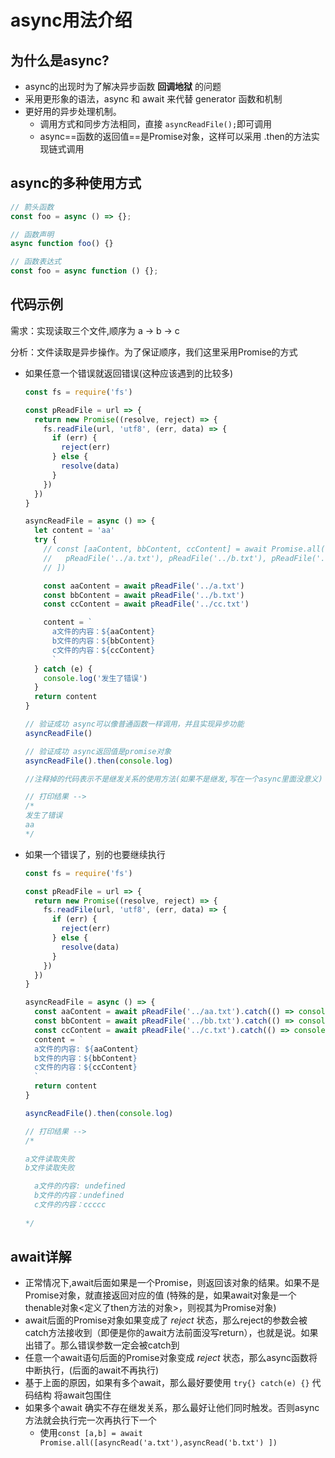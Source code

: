 # async用法介绍

## 为什么是async?

* async的出现时为了解决异步函数 **回调地狱** 的问题
* 采用更形象的语法，async 和 await 来代替 generator 函数和机制
* 更好用的异步处理机制。
  * 调用方式和同步方法相同，直接 `asyncReadFile();`即可调用
  * async==函数的返回值==是Promise对象，这样可以采用 .then的方法实现链式调用



## async的多种使用方式

```javascript
// 箭头函数
const foo = async () => {};

// 函数声明
async function foo() {}

// 函数表达式
const foo = async function () {};

```



## 代码示例

需求：实现读取三个文件,顺序为 a -> b -> c 

分析：文件读取是异步操作。为了保证顺序，我们这里采用Promise的方式

* 如果任意一个错误就返回错误(这种应该遇到的比较多)

  ```javascript
  const fs = require('fs')
  
  const pReadFile = url => {
    return new Promise((resolve, reject) => {
      fs.readFile(url, 'utf8', (err, data) => {
        if (err) {
          reject(err)
        } else {
          resolve(data)
        }
      })
    })
  }
  
  asyncReadFile = async () => {
    let content = 'aa'
    try {
      // const [aaContent, bbContent, ccContent] = await Promise.all([
      //   pReadFile('../a.txt'), pReadFile('../b.txt'), pReadFile('../c.txt')
      // ])
  
      const aaContent = await pReadFile('../a.txt')
      const bbContent = await pReadFile('../b.txt')
      const ccContent = await pReadFile('../cc.txt')
  
      content = `
        a文件的内容：${aaContent}
        b文件的内容：${bbContent}
        c文件的内容：${ccContent}
        `
    } catch (e) {
      console.log('发生了错误')
    }
    return content
  }
  
  // 验证成功 async可以像普通函数一样调用，并且实现异步功能
  asyncReadFile()
  
  // 验证成功 async返回值是promise对象
  asyncReadFile().then(console.log)
  
  //注释掉的代码表示不是继发关系的使用方法(如果不是继发,写在一个async里面没意义)
  
  // 打印结果 --> 
  /*
  发生了错误
  aa
  */
  ```

* 如果一个错误了，别的也要继续执行

  ```javascript
  const fs = require('fs')
  
  const pReadFile = url => {
    return new Promise((resolve, reject) => {
      fs.readFile(url, 'utf8', (err, data) => {
        if (err) {
          reject(err)
        } else {
          resolve(data)
        }
      })
    })
  }
  
  asyncReadFile = async () => {
    const aaContent = await pReadFile('../aa.txt').catch(() => console.log('a文件读取失败'))
    const bbContent = await pReadFile('../bb.txt').catch(() => console.log('b文件读取失败'))
    const ccContent = await pReadFile('../c.txt').catch(() => console.log('c文件读取失败'))
    content = `
    a文件的内容: ${aaContent}
    b文件的内容：${bbContent}
    c文件的内容：${ccContent}
    `
    return content
  }
  
  asyncReadFile().then(console.log)
  
  // 打印结果 --> 
  /*
  
  a文件读取失败
  b文件读取失败
  
    a文件的内容: undefined
    b文件的内容：undefined
    c文件的内容：ccccc
    
  */
  
  ```

  

## await详解

* 正常情况下,await后面如果是一个Promise，则返回该对象的结果。如果不是Promise对象，就直接返回对应的值 (特殊的是，如果await对象是一个 thenable对象<定义了then方法的对象>，则视其为Promise对象)
* await后面的Promise对象如果变成了 *reject* 状态，那么reject的参数会被catch方法接收到（即便是你的await方法前面没写return），也就是说。如果出错了。那么错误参数一定会被catch到
* 任意一个await语句后面的Promise对象变成 *reject* 状态，那么async函数将中断执行，(后面的await不再执行)
* 基于上面的原因，如果有多个await，那么最好要使用 `try{} catch(e) {}` 代码结构  将await包围住
* 如果多个await 确实不存在继发关系，那么最好让他们同时触发。否则async方法就会执行完一次再执行下一个
  * 使用`const [a,b] = await Promise.all([asyncRead('a.txt'),asyncRead('b.txt') ])`